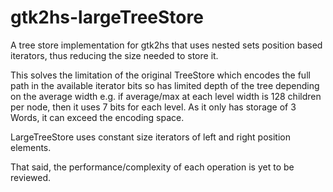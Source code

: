 gtk2hs-largeTreeStore
=====================

A tree store implementation for gtk2hs that uses nested sets position based iterators,
thus reducing the size needed to store it.

This solves the limitation of the original TreeStore which encodes the full path in the
available iterator bits so has limited depth of the tree depending on the average width
e.g. if average/max at each level width is 128 children per node, then it uses 7 bits for
each level. As it only has storage of 3 Words, it can exceed the encoding space.

LargeTreeStore uses constant size iterators of left and right position elements.

That said, the performance/complexity of each operation is yet to be reviewed.
